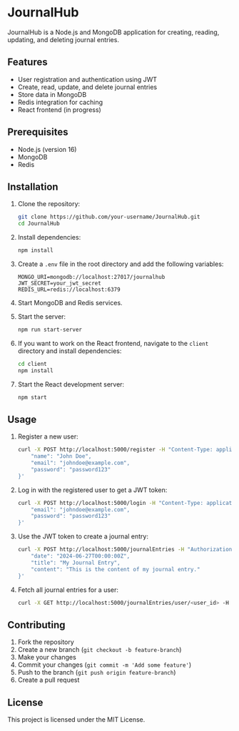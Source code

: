 # JournalHub

JournalHub is a Node.js and MongoDB application for creating, reading, updating, and deleting journal entries.

## Features

- User registration and authentication using JWT
- Create, read, update, and delete journal entries
- Store data in MongoDB
- Redis integration for caching
- React frontend (in progress)

## Prerequisites

- Node.js (version 16)
- MongoDB
- Redis

## Installation

1. Clone the repository:

    ```sh
    git clone https://github.com/your-username/JournalHub.git
    cd JournalHub
    ```

2. Install dependencies:

    ```sh
    npm install
    ```

3. Create a `.env` file in the root directory and add the following variables:

    ```env
    MONGO_URI=mongodb://localhost:27017/journalhub
    JWT_SECRET=your_jwt_secret
    REDIS_URL=redis://localhost:6379
    ```

4. Start MongoDB and Redis services.

5. Start the server:

    ```sh
    npm run start-server
    ```

6. If you want to work on the React frontend, navigate to the `client` directory and install dependencies:

    ```sh
    cd client
    npm install
    ```

7. Start the React development server:

    ```sh
    npm start
    ```

## Usage

1. Register a new user:

    ```sh
    curl -X POST http://localhost:5000/register -H "Content-Type: application/json" -d '{
        "name": "John Doe",
        "email": "johndoe@example.com",
        "password": "password123"
    }'
    ```

2. Log in with the registered user to get a JWT token:

    ```sh
    curl -X POST http://localhost:5000/login -H "Content-Type: application/json" -d '{
        "email": "johndoe@example.com",
        "password": "password123"
    }'
    ```

3. Use the JWT token to create a journal entry:

    ```sh
    curl -X POST http://localhost:5000/journalEntries -H "Authorization: Bearer <your_jwt_token>" -H "Content-Type: application/json" -d '{
        "date": "2024-06-27T00:00:00Z",
        "title": "My Journal Entry",
        "content": "This is the content of my journal entry."
    }'
    ```

4. Fetch all journal entries for a user:

    ```sh
    curl -X GET http://localhost:5000/journalEntries/user/<user_id> -H "Authorization: Bearer <your_jwt_token>"
    ```

## Contributing

1. Fork the repository
2. Create a new branch (`git checkout -b feature-branch`)
3. Make your changes
4. Commit your changes (`git commit -m 'Add some feature'`)
5. Push to the branch (`git push origin feature-branch`)
6. Create a pull request

## License

This project is licensed under the MIT License.

